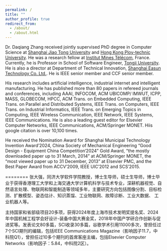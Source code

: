 ```yaml
---
permalink: /
title: ""
author_profile: true
redirect_from: 
  - /about/
  - /about.html
---
```


Dr. Daqiang Zhang received jointly supervised PhD degree in Computer Science at [Shanghai Jiao Tong University](http://www.sjtu.edu.cn)  and [Hong Kong Ploy-technic University](https://www.polyu.edu.hk/). He was a research fellow at [Institut Mines Télécom](https://www.imt.fr/), France. Currently, he is Professor in School of Software Engineer, [Tongji University](http://www.tongji.edu.cn). He is also a director at Department of Technical Innovation, [Shanghai Easun Technology Co. Ltd.](https://www.easun-tech.com). He is IEEE senior member and CCF senior member. 

His research includes artificial intelligence, industrial internet and intelligent manufacturing. He has published more than 80 papers in refereed journals and conferences, including AAAI, INFOCOM, ACM UBICOMP/ IMWUT, ICPP, MASS, GLOBECOM, HPCC, ACM Trans. on Embedded Computing, IEEE Trans. on Parallel and Distributed Systems, IEEE Trans. on Computers, IEEE Trans. on Industrial Informatics, IEEE Trans. on Emerging Topics in Computing, IEEE Wireless Communication, IEEE Network, IEEE Systems, IEEE Communications. He is also a leading guest editor for Elsevier Computer Networks, IEEE Communications, ACM/Springer MONET.  Hiis google citation is over 10,100 times.

He received the Nomination Award for Shanghai Municipal Technology Invention Award’2024, China Society of Mechanical Engineering “Good Design - Equipment China Competition‘2024” Gold Award, “the mostly downloaded paper up to 31 March, 2014” at ACM/Springer MONET, the “most viewed paper up to 31 December, 2013” at Elsevier PMC, and the Best Paper Award from ACCV’2009, IEEE UIC’2012 and SCS’2015.


========
张大强，同济大学软件学院教授，博士生导师，硕士生导师，博士毕业于获得香港理工大学和上海交通大学计算机科学与技术专业，深耕机器视觉、自然语言处理、物联网和智能制造等领域多年，主要研究方向包括图像分割、目标检测、扩散模型、姿态估计、知识蒸馏、工业物联网、故障诊断、工业大数据、 工业机器人等。

主持国家和省部级项目20多项，获得2024年度上海市技术发明奖提名奖、2024年中国机械工程学会好设计-装备中国大赛金奖，2018年中国产学研合作创新与促进奖等。发表论文80多篇，SCI收录30多篇，谷歌学术引用11000多次，曾担任过7个SCI期刊的编辑，包括IEEE Communications Magazine（影响因子11.7，中科院Q1），曾担任过10多个期刊的首席客座主编，包括Elsevier Computer Networks（影响因子：5.84，中科院2区）。

